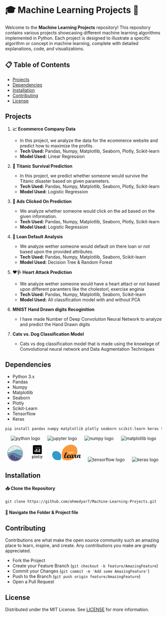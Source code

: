 # 🎓 Machine Learning Projects 🤖

Welcome to the **Machine Learning Projects** repository! This repository contains various projects showcasing different machine learning algorithms implemented in Python. Each project is designed to illustrate a specific algorithm or concept in machine learning, complete with detailed explanations, code, and visualizations.

## 📋 Table of Contents

- [Projects](#projects)
- [Dependencies](#dependencies)
- [Installation](#installation)
- [Contributing](#contributing)
- [License](#license)

## Projects

1. **📈 Ecommerce Company Data**

   - In this project, we analyze the data for the ecommerce website and predict how to maximize the profits.
   - **Tech Used:** Pandas, Numpy, Matplotlib, Seaborn, Plotly, Scikit-learn
   - **Model Used:** Linear Regression

2. **🚢 Titanic Survival Prediction**

   - In this project, we predict whether someone would survive the Titanic disaster based on given parameters.
   - **Tech Used:** Pandas, Numpy, Matplotlib, Seaborn, Plotly, Scikit-learn
   - **Model Used:** Logistic Regression

3. **📰 Ads Clicked On Prediction**
   - We analyze whether someone would click on the ad based on the given information.
   - **Tech Used:** Pandas, Numpy, Matplotlib, Seaborn, Plotly, Scikit-learn
   - **Model Used:** Logistic Regression
4. **💸 Loan Default Analysis**

   - We analyze wether someone would default on there loan or not based upon the provided attributes.
   - **Tech Used:** Pandas, Numpy, Matplotlib, Seaborn, Scikit-learn
   - **Model Used:** Decision Tree & Random Forest

5. **❤🩺 Heart Attack Prediction**

   - We analyze wether someone would have a heart attact or not based upon different paramters like the cholestorl, exercise anginia
   - **Tech Used:** Pandas, Numpy, Matplotlib, Seaborn, Scikit-learn
   - **Model Used:** All classification model with and without PCA

6. **MNIST Hand Drawn digits Recoginition**

   - I have made Number of Deep Convolution Neural Network to analyze and predict the Hand Drawn digits

7. **Cats vs. Dog Classification Model**
   - Cats vs dog classification model that is made using the knowlege of Convolutional neural network and Data Augmentation Techniques

## Dependencies

- Python 3.x
- Pandas
- Numpy
- Matplotlib
- Seaborn
- Plotly
- Scikit-Learn
- Tensorflow
- Keras

```sh
pip install pandas numpy matplotlib plotly seaborn scikit-learn keras tensorflow

```

<div align="center">

<span>
    <img src="https://skillicons.dev/icons?i=py" height="40" alt="python logo" style="margin: 0 10px;" />
    <img src="https://cdn.jsdelivr.net/gh/devicons/devicon/icons/jupyter/jupyter-original.svg" height="40" alt="jupyter logo" style="margin: 0 10px;" />
    <img src="https://cdn.jsdelivr.net/gh/devicons/devicon/icons/numpy/numpy-original.svg" height="40" alt="numpy logo" style="margin: 0 10px;" />
    <img src="https://cdn.jsdelivr.net/gh/devicons/devicon@latest/icons/matplotlib/matplotlib-original.svg" height="40" alt="matplotlib logo" style="margin: 0 10px;" />
  <img src="img/seaborn.png" height="50" style="margin: 0 6px;" />
  <img src="img/plotly.png" height="60" style="margin: 0 6px;" />
  <img src="img/scikitlearn.png" height="65" style="margin: 0 6px;" />
   <img src="https://cdn.jsdelivr.net/gh/devicons/devicon@latest/icons/tensorflow/tensorflow-original.svg" height="40" alt="tensorflow logo" style="margin: 0 10px;" />
    <img src="https://cdn.jsdelivr.net/gh/devicons/devicon@latest/icons/keras/keras-original.svg" height="40" alt="keras logo" style="margin: 0 10px;" />
  </span>
</span>

</div>

## Installation

#### 📥 Clone the Repository

```
git clone https://github.com/ahmedyar7/Machine-Learning-Projects.git
```

#### 📂 Navigate the Folder & Project file

## Contributing

Contributions are what make the open source community such an amazing place to learn, inspire, and create. Any contributions you make are greatly appreciated.

- Fork the Project
- Create your Feature Branch (`git checkout -b feature/AmazingFeature`)
- Commit your Changes (`git commit -m 'Add some AmazingFeature'`)
- Push to the Branch (`git push origin feature/AmazingFeature`)
- Open a Pull Request

## License

Distributed under the MIT License. See [LICENSE](LICENSE) for more information.
